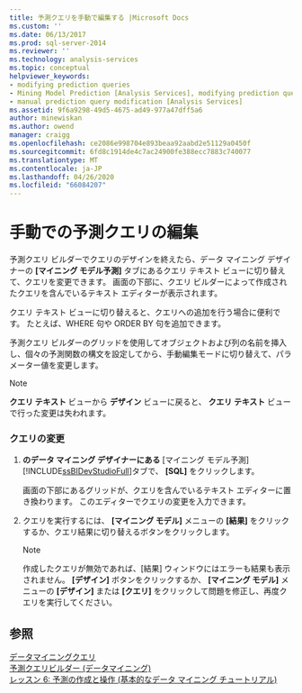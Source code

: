 ```yaml
---
title: 予測クエリを手動で編集する |Microsoft Docs
ms.custom: ''
ms.date: 06/13/2017
ms.prod: sql-server-2014
ms.reviewer: ''
ms.technology: analysis-services
ms.topic: conceptual
helpviewer_keywords:
- modifying prediction queries
- Mining Model Prediction [Analysis Services], modifying prediction queries
- manual prediction query modification [Analysis Services]
ms.assetid: 9f6a9298-49d5-4675-ad49-977a47dff5a6
author: minewiskan
ms.author: owend
manager: craigg
ms.openlocfilehash: ce2086e998704e893beaa92aabd2e51129a0450f
ms.sourcegitcommit: 6fd8c1914de4c7ac24900fe388ecc7883c740077
ms.translationtype: MT
ms.contentlocale: ja-JP
ms.lasthandoff: 04/26/2020
ms.locfileid: "66084207"
---
```

# <a name="manually-edit-a-prediction-query"></a>手動での予測クエリの編集
  予測クエリ ビルダーでクエリのデザインを終えたら、データ マイニング デザイナーの **[マイニング モデル予測]** タブにあるクエリ テキスト ビューに切り替えて、クエリを変更できます。 画面の下部に、クエリ ビルダーによって作成されたクエリを含んでいるテキスト エディターが表示されます。  
  
 クエリ テキスト ビューに切り替えると、クエリへの追加を行う場合に便利です。 たとえば、WHERE 句や ORDER BY 句を追加できます。  
  
 予測クエリ ビルダーのグリッドを使用してオブジェクトおよび列の名前を挿入し、個々の予測関数の構文を設定してから、手動編集モードに切り替えて、パラメーター値を変更します。  
  
> [!NOTE]  
>  **クエリ テキスト** ビューから **デザイン** ビューに戻ると、 **クエリ テキスト** ビューで行った変更は失われます。  
  
### <a name="modify-a-query"></a>クエリの変更  
  
1.  **のデータ マイニング デザイナーにある** [マイニング モデル予測] [!INCLUDE[ssBIDevStudioFull](../../includes/ssbidevstudiofull-md.md)]タブで、 **[SQL]** をクリックします。  
  
     画面の下部にあるグリッドが、クエリを含んでいるテキスト エディターに置き換わります。 このエディターでクエリの変更を入力できます。  
  
2.  クエリを実行するには、 **[マイニング モデル]** メニューの **[結果]** をクリックするか、クエリ結果に切り替えるボタンをクリックします。  
  
    > [!NOTE]  
    >  作成したクエリが無効であれば、[結果] ウィンドウにはエラーも結果も表示されません。 **[デザイン]** ボタンをクリックするか、 **[マイニング モデル]** メニューの **[デザイン]** または **[クエリ]** をクリックして問題を修正し、再度クエリを実行してください。  
  
## <a name="see-also"></a>参照  
 [データマイニングクエリ](data-mining-queries.md)   
 [予測クエリビルダー &#40;データマイニング&#41;](../prediction-query-builder-data-mining.md)   
 [レッスン 6: 予測の作成と操作 &#40;基本的なデータ マイニング チュートリアル&#41;](../../tutorials/lesson-6-creating-and-working-with-predictions-basic-data-mining-tutorial.md)  
  
  
